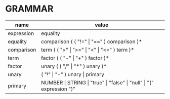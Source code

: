 # GRAMMAR

| name       | value                                                                 |
| ---------- | --------------------------------------------------------------------- |
| expression | equality                                                              |
| equality   | comparison ( ( "!=" \| "==" ) comparison )\*                          |
| comparison | term ( ( ">" \| ">=" \| "<" \| "<=" ) term )\*                        |
| term       | factor ( ( "-" \| "+" ) factor )\*                                    |
| factor     | unary ( ( "/" \| "\*" ) unary )\*                                     |
| unary      | ( "!" \| "-" ) unary \| primary                                       |
| primary    | NUMBER \| STRING \| "true" \| "false" \| "null" \| "(" expression ")" |
